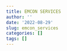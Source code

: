 ```yaml
---
title: EMCON SERVICES
author: ''
date: '2022-08-29'
slug: emcon_services
categories: []
tags: []
---
```

